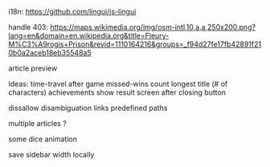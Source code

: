 
i18n: https://github.com/lingui/js-lingui


handle 403:
https://maps.wikimedia.org/img/osm-intl,10,a,a,250x200.png?lang=en&domain=en.wikipedia.org&title=Fleury-M%C3%A9rogis+Prison&revid=1110164216&groups=_f94d27fe17fb42891f210b0a2aceb18eb35548a5

article preview

Ideas:
time-travel after game
missed-wins count
longest title (# of characters)
achievements 
show result screen after closing button

dissallow disambiguation links
predefined paths

multiple articles ?

some dice animation

save sidebar width locally
